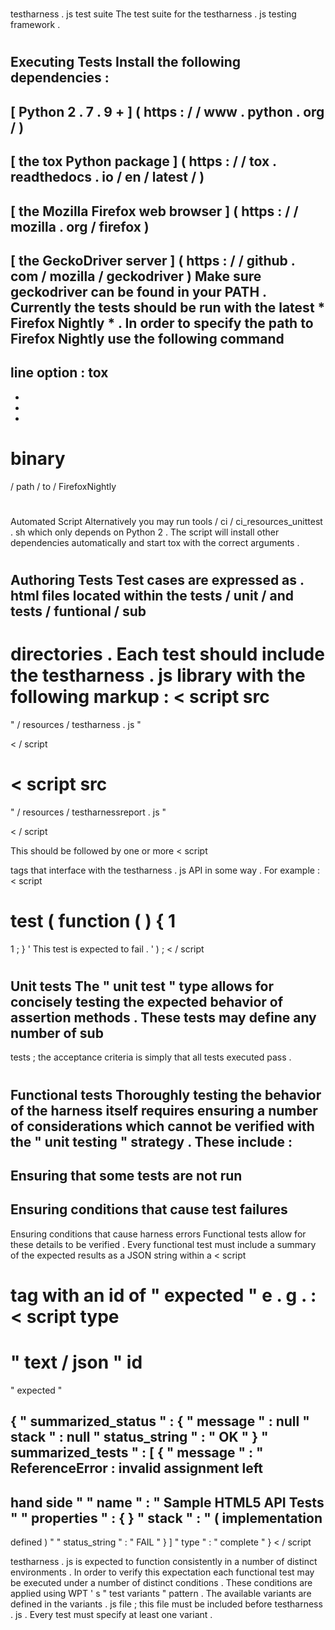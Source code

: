 #
testharness
.
js
test
suite
The
test
suite
for
the
testharness
.
js
testing
framework
.
#
#
Executing
Tests
Install
the
following
dependencies
:
-
[
Python
2
.
7
.
9
+
]
(
https
:
/
/
www
.
python
.
org
/
)
-
[
the
tox
Python
package
]
(
https
:
/
/
tox
.
readthedocs
.
io
/
en
/
latest
/
)
-
[
the
Mozilla
Firefox
web
browser
]
(
https
:
/
/
mozilla
.
org
/
firefox
)
-
[
the
GeckoDriver
server
]
(
https
:
/
/
github
.
com
/
mozilla
/
geckodriver
)
Make
sure
geckodriver
can
be
found
in
your
PATH
.
Currently
the
tests
should
be
run
with
the
latest
*
Firefox
Nightly
*
.
In
order
to
specify
the
path
to
Firefox
Nightly
use
the
following
command
-
line
option
:
tox
-
-
-
-
binary
=
/
path
/
to
/
FirefoxNightly
#
#
#
Automated
Script
Alternatively
you
may
run
tools
/
ci
/
ci_resources_unittest
.
sh
which
only
depends
on
Python
2
.
The
script
will
install
other
dependencies
automatically
and
start
tox
with
the
correct
arguments
.
#
#
Authoring
Tests
Test
cases
are
expressed
as
.
html
files
located
within
the
tests
/
unit
/
and
tests
/
funtional
/
sub
-
directories
.
Each
test
should
include
the
testharness
.
js
library
with
the
following
markup
:
<
script
src
=
"
/
resources
/
testharness
.
js
"
>
<
/
script
>
<
script
src
=
"
/
resources
/
testharnessreport
.
js
"
>
<
/
script
>
This
should
be
followed
by
one
or
more
<
script
>
tags
that
interface
with
the
testharness
.
js
API
in
some
way
.
For
example
:
<
script
>
test
(
function
(
)
{
1
=
1
;
}
'
This
test
is
expected
to
fail
.
'
)
;
<
/
script
>
#
#
#
Unit
tests
The
"
unit
test
"
type
allows
for
concisely
testing
the
expected
behavior
of
assertion
methods
.
These
tests
may
define
any
number
of
sub
-
tests
;
the
acceptance
criteria
is
simply
that
all
tests
executed
pass
.
#
#
#
Functional
tests
Thoroughly
testing
the
behavior
of
the
harness
itself
requires
ensuring
a
number
of
considerations
which
cannot
be
verified
with
the
"
unit
testing
"
strategy
.
These
include
:
-
Ensuring
that
some
tests
are
not
run
-
Ensuring
conditions
that
cause
test
failures
-
Ensuring
conditions
that
cause
harness
errors
Functional
tests
allow
for
these
details
to
be
verified
.
Every
functional
test
must
include
a
summary
of
the
expected
results
as
a
JSON
string
within
a
<
script
>
tag
with
an
id
of
"
expected
"
e
.
g
.
:
<
script
type
=
"
text
/
json
"
id
=
"
expected
"
>
{
"
summarized_status
"
:
{
"
message
"
:
null
"
stack
"
:
null
"
status_string
"
:
"
OK
"
}
"
summarized_tests
"
:
[
{
"
message
"
:
"
ReferenceError
:
invalid
assignment
left
-
hand
side
"
"
name
"
:
"
Sample
HTML5
API
Tests
"
"
properties
"
:
{
}
"
stack
"
:
"
(
implementation
-
defined
)
"
"
status_string
"
:
"
FAIL
"
}
]
"
type
"
:
"
complete
"
}
<
/
script
>
testharness
.
js
is
expected
to
function
consistently
in
a
number
of
distinct
environments
.
In
order
to
verify
this
expectation
each
functional
test
may
be
executed
under
a
number
of
distinct
conditions
.
These
conditions
are
applied
using
WPT
'
s
"
test
variants
"
pattern
.
The
available
variants
are
defined
in
the
variants
.
js
file
;
this
file
must
be
included
before
testharness
.
js
.
Every
test
must
specify
at
least
one
variant
.
